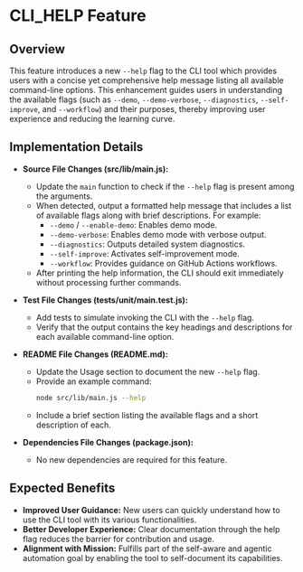 # CLI_HELP Feature

## Overview
This feature introduces a new `--help` flag to the CLI tool which provides users with a concise yet comprehensive help message listing all available command-line options. This enhancement guides users in understanding the available flags (such as `--demo`, `--demo-verbose`, `--diagnostics`, `--self-improve`, and `--workflow`) and their purposes, thereby improving user experience and reducing the learning curve.

## Implementation Details
- **Source File Changes (src/lib/main.js):**
  - Update the `main` function to check if the `--help` flag is present among the arguments.
  - When detected, output a formatted help message that includes a list of available flags along with brief descriptions. For example:
    - `--demo` / `--enable-demo`: Enables demo mode.
    - `--demo-verbose`: Enables demo mode with verbose output.
    - `--diagnostics`: Outputs detailed system diagnostics.
    - `--self-improve`: Activates self-improvement mode.
    - `--workflow`: Provides guidance on GitHub Actions workflows.
  - After printing the help information, the CLI should exit immediately without processing further commands.

- **Test File Changes (tests/unit/main.test.js):**
  - Add tests to simulate invoking the CLI with the `--help` flag.
  - Verify that the output contains the key headings and descriptions for each available command-line option.

- **README File Changes (README.md):**
  - Update the Usage section to document the new `--help` flag.
  - Provide an example command:
    ```bash
    node src/lib/main.js --help
    ```
  - Include a brief section listing the available flags and a short description of each.

- **Dependencies File Changes (package.json):**
  - No new dependencies are required for this feature.

## Expected Benefits
- **Improved User Guidance:** New users can quickly understand how to use the CLI tool with its various functionalities.
- **Better Developer Experience:** Clear documentation through the help flag reduces the barrier for contribution and usage.
- **Alignment with Mission:** Fulfills part of the self-aware and agentic automation goal by enabling the tool to self-document its capabilities.
